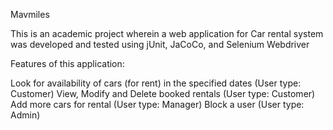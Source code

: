 Mavmiles

This is an academic project wherein a web application for Car rental system was developed and tested using jUnit, JaCoCo, and Selenium Webdriver

Features of this application:

Look for availability of cars (for rent) in the specified dates (User type: Customer)
View, Modify and Delete booked rentals (User type: Customer)
Add more cars for rental (User type: Manager)
Block a user (User type: Admin)
